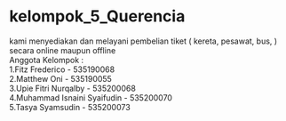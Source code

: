 # kelompok_5_Querencia

kami menyediakan dan melayani pembelian tiket ( kereta, pesawat, bus, ) secara online maupun offline
<br /> Anggota Kelompok :
<br />
1.Fitz Frederico - 535190068
<br />
2.Matthew Oni - 535190055
<br />
3.Upie Fitri Nurqalby - 535200068
<br />
4.Muhammad Isnaini Syaifudin - 535200070
<br />
5.Tasya Syamsudin - 535200073

